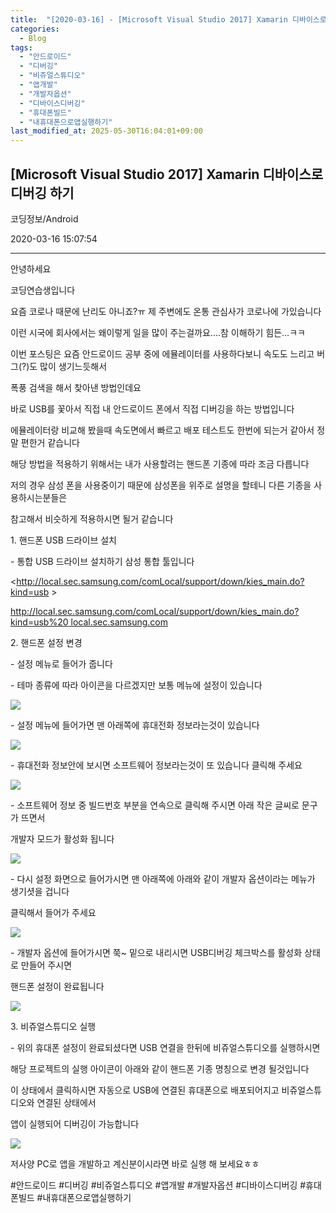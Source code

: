 ```yaml
---
title:  "[2020-03-16] - [Microsoft Visual Studio 2017] Xamarin 디바이스로 디버깅 하기"
categories:
  - Blog
tags:
  - "안드로이드"
  - "디버깅"
  - "비쥬얼스튜디오"
  - "앱개발"
  - "개발자옵션"
  - "디바이스디버깅"
  - "휴대폰빌드"
  - "내휴대폰으로앱실행하기"
last_modified_at: 2025-05-30T16:04:01+09:00
---
```


## [Microsoft Visual Studio 2017] Xamarin 디바이스로 디버깅 하기

코딩정보/Android

2020-03-16 15:07:54

* * *

안녕하세요

코딩연습생입니다

요즘 코로나 때문에 난리도 아니죠?ㅠ 제 주변에도 온통 관심사가 코로나에 가있습니다

이런 시국에 회사에서는 왜이렇게 일을 많이 주는걸까요....참 이해하기 힘든...ㅋㅋ

이번 포스팅은 요즘 안드로이드 공부 중에 에뮬레이터를 사용하다보니 속도도 느리고 버그(?)도 많이 생기느듯해서

폭풍 검색을 해서 찾아낸 방법인데요

바로 USB를 꽃아서 직접 내 안드로이드 폰에서 직접 디버깅을 하는 방법입니다

에뮬레이터랑 비교해 봤을때 속도면에서 빠르고 배포 테스트도 한번에 되는거 같아서 정말 편한거 같습니다

해당 방법을 적용하기 위해서는 내가 사용할려는 핸드폰 기종에 따라 조금 다릅니다

저의 경우 삼성 폰을 사용중이기 때문에 삼성폰을 위주로 설명을 할테니 다른 기종을 사용하시는분들은

참고해서 비슷하게 적용하시면 될거 같습니다

1\. 핸드폰 USB 드라이브 설치

\- 통합 USB 드라이브 설치하기 삼성 통합 툴입니다

<http://local.sec.samsung.com/comLocal/support/down/kies_main.do?kind=usb >

[ http://local.sec.samsung.com/comLocal/support/down/kies_main.do?kind=usb%20
local.sec.samsung.com
](http://local.sec.samsung.com/comLocal/support/down/kies_main.do?kind=usb%20)

2\. 핸드폰 설정 변경

\- 설정 메뉴로 들어가 줍니다

\- 테마 종류에 따라 아이콘을 다르겠지만 보통 메뉴에 설정이 있습니다

![](/assets/images/microsoft_visual_studio_2017_xamarin_디바이스로_디버깅_하기/img.jpg)

\- 설정 메뉴에 들어가면 맨 아래쪽에 휴대전화 정보라는것이 있습니다

![](/assets/images/microsoft_visual_studio_2017_xamarin_디바이스로_디버깅_하기/img_1.jpg)

\- 휴대전화 정보안에 보시면 소프트웨어 정보라는것이 또 있습니다 클릭해 주세요

![](/assets/images/microsoft_visual_studio_2017_xamarin_디바이스로_디버깅_하기/img_2.jpg)

\- 소프트웨어 정보 중 빌드번호 부분을 연속으로 클릭해 주시면 아래 작은 글씨로 문구가 뜨면서

개발자 모드가 활성화 됩니다

![](/assets/images/microsoft_visual_studio_2017_xamarin_디바이스로_디버깅_하기/img_3.jpg)

\- 다시 설정 화면으로 들어가시면 맨 아래쪽에 아래와 같이 개발자 옵션이라는 메뉴가 생기셧을 겁니다

클릭해서 들어가 주세요

![](/assets/images/microsoft_visual_studio_2017_xamarin_디바이스로_디버깅_하기/img_4.jpg)

\- 개발자 옵션에 들어가시면 쭉~ 밑으로 내리시면 USB디버깅 체크박스를 활성화 상태로 만들어 주시면

핸드폰 설정이 완료됩니다

![](/assets/images/microsoft_visual_studio_2017_xamarin_디바이스로_디버깅_하기/img_5.jpg)

3\. 비쥬얼스튜디오 실행

\- 위의 휴대폰 설정이 완료되셨다면 USB 연결을 한뒤에 비쥬얼스튜디오를 실행하시면

해당 프로젝트의 실행 아이콘이 아래와 같이 핸드폰 기종 명칭으로 변경 될것입니다

이 상태에서 클릭하시면 자동으로 USB에 연결된 휴대폰으로 배포되어지고 비쥬얼스튜디오와 연결된 상태에서

앱이 실행되어 디버깅이 가능합니다

![](/assets/images/microsoft_visual_studio_2017_xamarin_디바이스로_디버깅_하기/img_6.jpg)

저사양 PC로 앱을 개발하고 계신분이시라면 바로 실행 해 보세요ㅎㅎ

  

#안드로이드 #디버깅 #비쥬얼스튜디오 #앱개발 #개발자옵션 #디바이스디버깅 #휴대폰빌드 #내휴대폰으로앱실행하기

